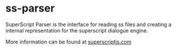 # ss-parser
SuperScript Parser is the interface for reading ss files and creating a internal representation for the superscript dialogue engine.

More information can be found at [superscriptjs.com](http://superscriptjs.com)
